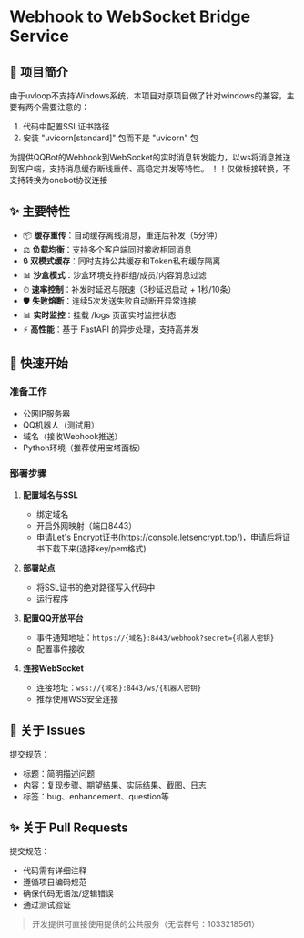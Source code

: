 # Webhook to WebSocket Bridge Service

## 📝 项目简介
由于uvloop不支持Windows系统，本项目对原项目做了针对windows的兼容，主要有两个需要注意的：
1. 代码中配置SSL证书路径
2. 安装 "uvicorn[standard]" 包而不是 "uvicorn" 包

为提供QQBot的Webhook到WebSocket的实时消息转发能力，以ws将消息推送到客户端，支持消息缓存断线重传、高稳定并发等特性。
！！仅做桥接转换，不支持转换为onebot协议连接

## ✨ 主要特性

- 📦 **缓存重传**：自动缓存离线消息，重连后补发（5分钟）
- ⚖️ **负载均衡**：支持多个客户端同时接收相同消息
- 🔒 **双模式缓存**：同时支持公共缓存和Token私有缓存隔离  
- 📊 **沙盒模式**：沙盒环境支持群组/成员/内容消息过滤  
- ⏱ **速率控制**：补发时延迟与限速（3秒延迟启动 + 1秒/10条）  
- 🛡 **失败熔断**：连续5次发送失败自动断开异常连接  
- 📊 **实时监控**：挂载 /logs 页面实时监控状态
- ⚡ **高性能**：基于 FastAPI 的异步处理，支持高并发

## 🚀 快速开始

### 准备工作
- 公网IP服务器
- QQ机器人（测试用）
- 域名（接收Webhook推送）
- Python环境（推荐使用宝塔面板）

### 部署步骤

1. **配置域名与SSL**
   - 绑定域名
   - 开启外网映射（端口8443）
   - 申请Let's Encrypt证书(https://console.letsencrypt.top/)，申请后将证书下载下来(选择key/pem格式)

2. **部署站点**
   - 将SSL证书的绝对路径写入代码中
   - 运行程序

3. **配置QQ开放平台**
   - 事件通知地址：`https://{域名}:8443/webhook?secret={机器人密钥}`
   - 配置事件接收

4. **连接WebSocket**
   - 连接地址：`wss://{域名}:8443/ws/{机器人密钥}`
   - 推荐使用WSS安全连接

## 📝 关于 Issues

提交规范：
- 标题：简明描述问题
- 内容：复现步骤、期望结果、实际结果、截图、日志
- 标签：bug、enhancement、question等

## ✨ 关于 Pull Requests

提交规范：
- 代码需有详细注释
- 遵循项目编码规范
- 确保代码无语法/逻辑错误
- 通过测试验证

> 开发提供可直接使用提供的公共服务（无偿群号：1033218561）